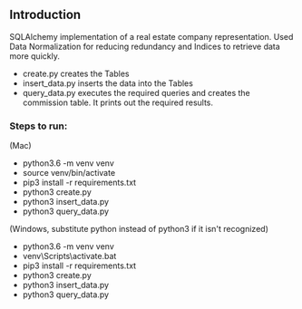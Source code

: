 ## Introduction
SQLAlchemy implementation of a real estate company representation. Used Data Normalization for reducing redundancy and Indices to retrieve data more quickly.

- create.py creates the Tables
- insert_data.py inserts the data into the Tables
- query_data.py executes the required queries and creates the commission table. It prints out the required results.<br>

### Steps to run:<br>
(Mac)
- python3.6 -m venv venv
- source venv/bin/activate
- pip3 install -r requirements.txt
- python3 create.py
- python3 insert_data.py
- python3 query_data.py<br>

(Windows, substitute python instead of python3 if it isn't recognized)
- python3.6 -m venv venv
- venv\Scripts\activate.bat
- pip3 install -r requirements.txt
- python3 create.py
- python3 insert_data.py
- python3 query_data.py